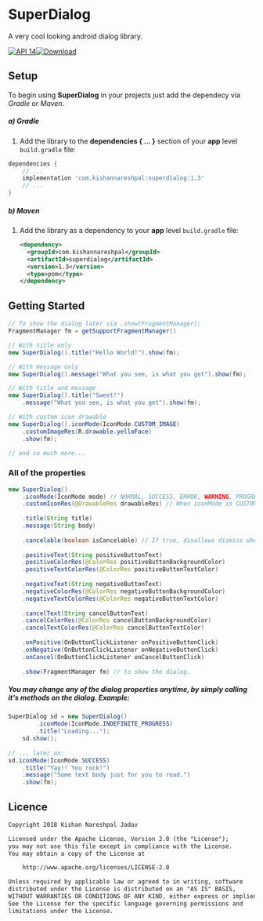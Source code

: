 # SuperDialog
A very cool looking android dialog library.

[![API 14](https://img.shields.io/badge/API-14%2B-brightgreen.svg?style=flat)](https://android-arsenal.com/api?level=14)[![Download](https://api.bintray.com/packages/kishannareshpal/maven/superdialog/images/download.svg)](https://bintray.com/kishannareshpal/maven/superdialog/_latestVersion)



## Setup

To begin using **SuperDialog** in your projects just add the dependecy via *Gradle* or *Maven*.

##### a) Gradle

1. Add the library to the **dependencies { ... }** section of your **app** level `build.gradle` file:

```groovy
dependencies {
    // ...
    implementation 'com.kishannareshpal:superdialog:1.3'
    // ...
}
```



##### b) Maven

1. Add the library as a dependency to your **app** level `build.gradle` file:

   ```xml
   <dependency>
     <groupId>com.kishannareshpal</groupId>
     <artifactId>superdialog</artifactId>
     <version>1.3</version>
     <type>pom</type>
   </dependency>
   ```







## Getting Started

```java
// To show the dialog later via .show(FragmentManager);
FragmentManager fm = getSupportFragmentManager()

// With title only
new SuperDialog().title("Hello World!").show(fm);

// With message only
new SuperDialog().message("What you see, is what you get").show(fm);

// With title and message
new SuperDialog().title("Sweet!")
    .message("What you see, is what you get").show(fm);

// With custom icon drawable
new SuperDialog().iconMode(IconMode.CUSTOM_IMAGE)
    .customImageRes(R.drawable.yelloFace)
    .show(fm);

// and so much more...
```



### All of the properties

```java
new SuperDialog()
    .iconMode(IconMode mode) // NORMAL, SUCCESS, ERROR, WARNING, PROGRESS, CUSTOM_IMAGE
    .customIconRes(@DrawableRes drawableRes) // When iconMode is CUSTOM_IMAGE, you can select that icon image using this.
    
    .title(String title)
	.message(String body)
	
	.cancelable(boolean isCancelable) // If true, disallows dismiss when touched outside of the dialog.
	
	.positiveText(String positiveButtonText)
	.positiveColorRes(@ColorRes positiveButtonBackgroundColor)
	.positiveTextColorRes(@ColorRes positiveButtonTextColor)
	
	.negativeText(String negativeButtonText)
	.negativeColorRes(@ColorRes negativeButtonBackgroundColor)
	.negativeTextColorRes(@ColorRes negativeButtonTextColor)
	
	.cancelText(String cancelButtonText)
	.cancelColorRes(@ColorRes cancelButtonBackgroundColor)
	.cancelTextColorRes(@ColorRes cancelButtonTextColor)
	
	.onPositive(OnButtonClickListener onPositiveButtonClick)
	.onNegative(OnButtonClickListener onNegativeButtonClick)
	.onCancel(OnButtonClickListener onCancelButtonClick)
	
	.show(FragmentManager fm) // to show the dialog.
```

   

##### You may change any of the dialog properties anytime, by simply calling it's methods on the dialog. Example: 

```java
SuperDialog sd = new SuperDialog()
    	.iconMode(IconMode.INDEFINITE_PROGRESS)
    	.title("Loading...");
	sd.show();
	
// ... later on:
sd.iconMode(IconMode.SUCCESS)
    .title("Yay!! You rock!")
    .message("Some text body just for you to read.")
    .show(fm);
```



## Licence

```html
Copyright 2018 Kishan Nareshpal Jadav

Licensed under the Apache License, Version 2.0 (the "License");
you may not use this file except in compliance with the License.
You may obtain a copy of the License at

    http://www.apache.org/licenses/LICENSE-2.0

Unless required by applicable law or agreed to in writing, software
distributed under the License is distributed on an "AS IS" BASIS,
WITHOUT WARRANTIES OR CONDITIONS OF ANY KIND, either express or implied.
See the License for the specific language governing permissions and
limitations under the License.
```
